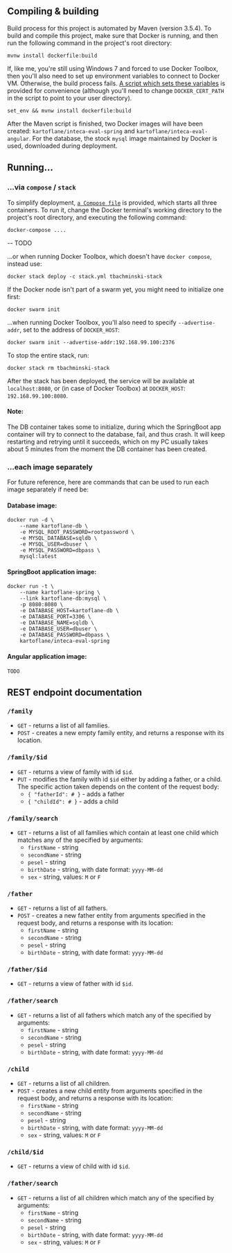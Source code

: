 ## Compiling & building


Build process for this project is automated by Maven (version 3.5.4). To build and compile this project, make sure that Docker is running, and then run the following command in the project's root directory:
```shell
mvnw install dockerfile:build
```

If, like me, you're still using Windows 7 and forced to use Docker Toolbox, then you'll also need to set up environment variables to connect to Docker VM. Otherwise, the build process fails. [A script which sets these variables](#set_env.cmd) is provided for convenience (although you'll need to change `DOCKER_CERT_PATH` in the script to point to your user directory).
```shell
set_env && mvnw install dockerfile:build
```

After the Maven script is finished, two Docker images will have been created: `kartoflane/inteca-eval-spring` and `kartoflane/inteca-eval-angular`. For the database, the stock `mysql` image maintained by Docker is used, downloaded during deployment.


## Running...


### ...via `compose` / `stack`

To simplify deployment, [`a Compose file`](#stack.yml) is provided, which starts all three containers. To run it, change the Docker terminal's working directory to the project's root directory, and executing the following command:
```shell
docker-compose ....
```
-- TODO

...or when running Docker Toolbox, which doesn't have `docker compose`, instead use:
```shell
docker stack deploy -c stack.yml tbachminski-stack
```

If the Docker node isn't part of a swarm yet, you might need to initialize one first:
```shell
docker swarm init
```

...when running Docker Toolbox, you'll also need to specify `--advertise-addr`, set to the address of `DOCKER_HOST`:
```shell
docker swarm init --advertise-addr:192.168.99.100:2376
```

To stop the entire stack, run:
```shell
docker stack rm tbachminski-stack
```

After the stack has been deployed, the service will be available at `localhost:8080`, or (in case of Docker Toolbox) at `DOCKER_HOST`: `192.168.99.100:8080`.

#### Note:

The DB container takes some to initialize, during which the SpringBoot app container will try to connect to the database, fail, and thus crash. It will keep restarting and retrying until it succeeds, which on my PC usually takes about 5 minutes from the moment the DB container has been created.


### ...each image separately

For future reference, here are commands that can be used to run each image separately if need be:


#### Database image:

```shell
docker run -d \
	--name kartoflane-db \
	-e MYSQL_ROOT_PASSWORD=rootpassword \
	-e MYSQL_DATABASE=sqldb \
	-e MYSQL_USER=dbuser \
	-e MYSQL_PASSWORD=dbpass \
	mysql:latest
```


#### SpringBoot application image:

```shell
docker run -t \
	--name kartoflane-spring \
	--link kartoflane-db:mysql \
	-p 8080:8080 \
	-e DATABASE_HOST=kartoflane-db \
	-e DATABASE_PORT=3306 \
	-e DATABASE_NAME=sqldb \
	-e DATABASE_USER=dbuser \
	-e DATABASE_PASSWORD=dbpass \
	kartoflane/inteca-eval-spring
```


#### Angular application image:

```shell
TODO
```


## REST endpoint documentation


### `/family`

* `GET` - returns a list of all families.
* `POST` - creates a new empty family entity, and returns a response with its location.

### `/family/$id`

* `GET` - returns a view of family with id `$id`.
* `PUT` - modifies the family with id `$id` either by adding a father, or a child. The specific action taken depends on the content of the request body:
	* `{ "fatherId": # }` - adds a father
	* `{ "childId": # }` - adds a child

### `/family/search`

* `GET` - returns a list of all families which contain at least one child which matches any of the specified by arguments:
	* `firstName` - string
	* `secondName` - string
	* `pesel` - string
	* `birthDate` - string, with date format: `yyyy-MM-dd`
	* `sex` - string, values: `M` or `F`


### `/father`

* `GET` - returns a list of all fathers.
* `POST` - creates a new father entity from arguments specified in the request body, and returns a response with its location:
	* `firstName` - string
	* `secondName` - string
	* `pesel` - string
	* `birthDate` - string, with date format: `yyyy-MM-dd`

### `/father/$id`

* `GET` - returns a view of father with id `$id`.

### `/father/search`

* `GET` - returns a list of all fathers which match any of the specified by arguments:
	* `firstName` - string
	* `secondName` - string
	* `pesel` - string
	* `birthDate` - string, with date format: `yyyy-MM-dd`


### `/child`

* `GET` - returns a list of all children.
* `POST` - creates a new child entity from arguments specified in the request body, and returns a response with its location:
	* `firstName` - string
	* `secondName` - string
	* `pesel` - string
	* `birthDate` - string, with date format: `yyyy-MM-dd`
	* `sex` - string, values: `M` or `F`

### `/child/$id`

* `GET` - returns a view of child with id `$id`.

### `/father/search`

* `GET` - returns a list of all children which match any of the specified by arguments:
	* `firstName` - string
	* `secondName` - string
	* `pesel` - string
	* `birthDate` - string, with date format: `yyyy-MM-dd`
	* `sex` - string, values: `M` or `F`
